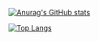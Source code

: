 [![Anurag's GitHub stats](https://github-readme-stats.vercel.app/api?username=Spyro24&theme=codeSTACKr)](https://github.com/Spyro24)

[![Top Langs](https://github-readme-stats.vercel.app/api/top-langs/?username=Spyro24&layout=compact&theme=codeSTACKr)](https://github.com/Spyro24)

<!--
**Spyro24/Spyro24** is a ✨ _special_ ✨ repository because its `README.md` (this file) appears on your GitHub profile.

Here are some ideas to get you started:

- 🔭 I’m currently working on ...
- 🌱 I’m currently learning ...
- 👯 I’m looking to collaborate on ...
- 🤔 I’m looking for help with ...
- 💬 Ask me about ...
- 📫 How to reach me: ...
- 😄 Pronouns: ...
- ⚡ Fun fact: ...
-->
